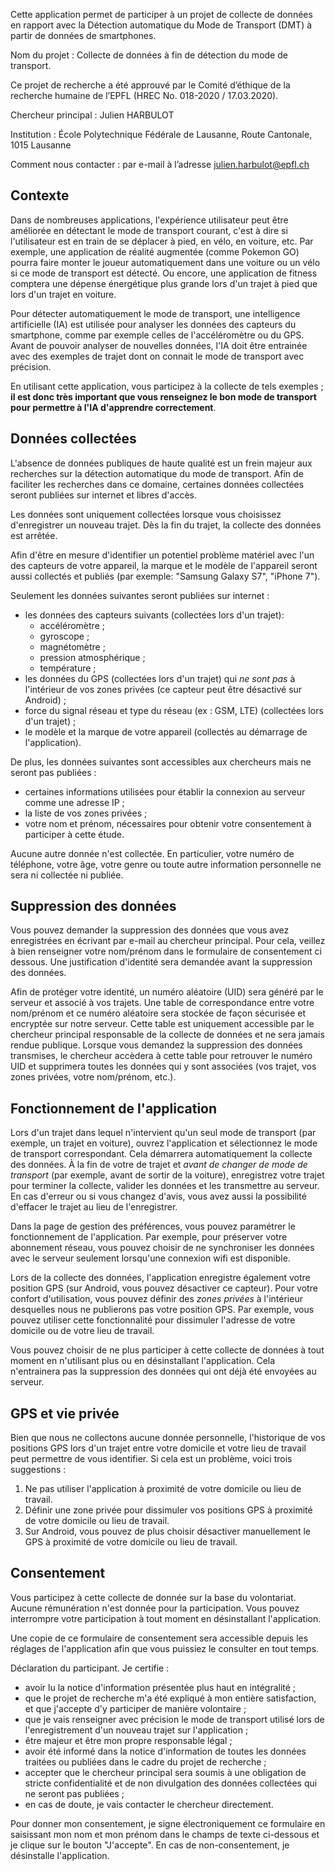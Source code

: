 Cette application permet de participer à un projet de collecte de données en rapport avec la Détection automatique du Mode de Transport (DMT) à partir de données de smartphones.

Nom du projet : Collecte de données à fin de détection du mode de transport.

Ce projet de recherche a été approuvé par le Comité d’éthique de la recherche humaine de l’EPFL
(HREC No.  018-2020 / 17.03.2020).

Chercheur principal : Julien HARBULOT

Institution : École Polytechnique Fédérale de Lausanne, Route Cantonale, 1015 Lausanne

Comment nous contacter : par e-mail à l’adresse julien.harbulot@epfl.ch

## Contexte
Dans de nombreuses applications, l'expérience utilisateur peut être améliorée en détectant le mode de transport courant, c'est à dire si l'utilisateur est en train de se déplacer à pied, en vélo, en voiture, etc. Par exemple, une application de réalité augmentée (comme Pokemon GO) pourra faire monter le joueur automatiquement dans une voiture ou un vélo si ce mode de transport est détecté. Ou encore, une application de fitness comptera une dépense énergétique plus grande lors d'un trajet à pied que lors d'un trajet en voiture.

Pour détecter automatiquement le mode de transport, une intelligence artificielle (IA) est utilisée pour analyser les données des capteurs du smartphone, comme par exemple celles de l'accéléromètre ou du GPS. Avant de pouvoir analyser de nouvelles données, l'IA doit être entrainée avec des exemples de trajet dont on connait le mode de transport avec précision. 

En utilisant cette application, vous participez à la collecte de tels exemples ; **il est donc très important que vous renseignez le bon mode de transport pour permettre à l'IA d'apprendre correctement**.



## Données collectées

L'absence de données publiques de haute qualité est un frein majeur aux recherches sur la détection automatique du mode de transport. Afin de faciliter les recherches dans ce domaine, certaines données collectées seront publiées sur internet et libres d'accès.

Les données sont uniquement collectées lorsque vous choisissez d'enregistrer un nouveau trajet. Dès la fin du trajet, la collecte des données est arrêtée.

Afin d'être en mesure d'identifier un potentiel problème matériel avec l'un des capteurs de votre appareil, la marque et le modèle de l'appareil seront aussi collectés et publiés (par exemple: "Samsung Galaxy S7", "iPhone 7").

Seulement les données suivantes seront publiées sur internet :

- les données des capteurs suivants (collectées lors d'un trajet):
  - accéléromètre ;
  - gyroscope ;
  - magnétomètre ; 
  - pression atmosphérique ;
  - température ;
- les données du GPS (collectées lors d'un trajet) qui *ne sont pas* à l'intérieur de vos zones privées (ce capteur peut être désactivé sur Android) ;
- force du signal réseau et type du réseau (ex : GSM, LTE) (collectées lors d'un trajet) ;
- le modèle et la marque de votre appareil (collectés au démarrage de l'application).

De plus, les données suivantes sont accessibles aux chercheurs mais ne seront pas publiées :

- certaines informations utilisées pour établir la connexion au serveur comme une adresse IP ;
- la liste de vos zones privées ;
- votre nom et prénom, nécessaires pour obtenir votre consentement à participer à cette étude.

Aucune autre donnée n'est collectée. En particulier, votre numéro de téléphone, votre âge, votre genre ou toute autre information personnelle ne sera ni collectée ni publiée.

## Suppression des données

Vous pouvez demander la suppression des données que vous avez enregistrées en écrivant par e-mail au chercheur principal. Pour cela, veillez à bien renseigner votre nom/prénom dans le formulaire de consentement ci dessous. Une justification d'identité sera demandée avant la suppression des données.

Afin de protéger votre identité, un numéro aléatoire (UID) sera généré par le serveur et associé à vos trajets. Une table de correspondance entre votre nom/prénom et ce numéro aléatoire sera stockée de façon sécurisée et encryptée sur notre serveur. Cette table est uniquement accessible par le chercheur principal responsable de la collecte de données et ne sera jamais rendue publique. Lorsque vous demandez la suppression des données transmises, le chercheur accèdera à cette table pour retrouver le numéro UID et supprimera toutes les données qui y sont associées (vos trajet, vos zones privées, votre nom/prénom, etc.).

## Fonctionnement de l'application
Lors d'un trajet dans lequel n'intervient qu'un seul mode de transport (par exemple, un trajet en voiture), ouvrez l'application et sélectionnez le mode de transport correspondant. Cela démarrera automatiquement la collecte des données. À la fin de votre de trajet et *avant de changer de mode de transport* (par exemple, avant de sortir de la voiture), enregistrez votre trajet pour terminer la collecte, valider les données et les transmettre au serveur. En cas d'erreur ou si vous changez d'avis, vous avez aussi la possibilité d'effacer le trajet au lieu de l'enregistrer.

Dans la page de gestion des préférences, vous pouvez paramétrer le fonctionnement de l'application. Par exemple, pour préserver votre abonnement réseau, vous pouvez choisir de ne synchroniser les données avec le serveur seulement lorsqu'une connexion wifi est disponible.

Lors de la collecte des données, l'application enregistre également votre position GPS (sur Android, vous pouvez désactiver ce capteur). Pour votre confort d'utilisation, vous pouvez définir des *zones privées* à l'intérieur desquelles nous ne publierons pas votre position GPS. Par exemple, vous pouvez utiliser cette fonctionnalité pour dissimuler l'adresse de votre domicile ou de votre lieu de travail.

Vous pouvez choisir de ne plus participer à cette collecte de données à tout moment en n'utilisant plus ou en désinstallant l'application. Cela n'entrainera pas la suppression des données qui ont déjà été envoyées au serveur.



## GPS et vie privée

Bien que nous ne collectons aucune donnée personnelle, l'historique de vos positions GPS lors d'un trajet entre votre domicile et votre lieu de travail peut permettre de vous identifier. Si cela est un problème, voici trois suggestions :

1. Ne pas utiliser l'application à proximité de votre domicile ou lieu de travail.
2. Définir une zone privée pour dissimuler vos positions GPS à proximité de votre domicile ou lieu de travail.
3. Sur Android, vous pouvez de plus choisir désactiver manuellement le GPS à proximité de votre domicile ou lieu de travail.



## Consentement

Vous participez à cette collecte de donnée sur la base du volontariat. Aucune rémunération n'est donnée pour la participation. Vous pouvez interrompre votre participation à tout moment en désinstallant l'application.

Une copie de ce formulaire de consentement sera accessible depuis les réglages de l'application afin que vous puissiez le consulter en tout temps.

Déclaration du participant. Je certifie :

- avoir lu la notice d'information présentée plus haut en intégralité ;
- que le projet de recherche m'a été expliqué à mon entière satisfaction, et que j'accepte d'y participer de manière volontaire ;
- que je vais renseigner avec précision le mode de transport utilisé lors de l'enregistrement d'un nouveau trajet sur l'application ;
- être majeur et être mon propre responsable légal ;
- avoir été informé dans la notice d'information de toutes les données traitées ou publiées dans le cadre du projet de recherche ;
- accepter que le chercheur principal sera soumis à une obligation de stricte confidentialité et de non divulgation des données collectées qui ne seront pas publiées ;
- en cas de doute, je vais contacter le chercheur directement.


Pour donner mon consentement, je signe électroniquement ce formulaire en saisissant mon nom et mon prénom dans le champs de texte ci-dessous et je clique sur le bouton "J'accepte". En cas de non-consentement, je désinstalle l'application.
